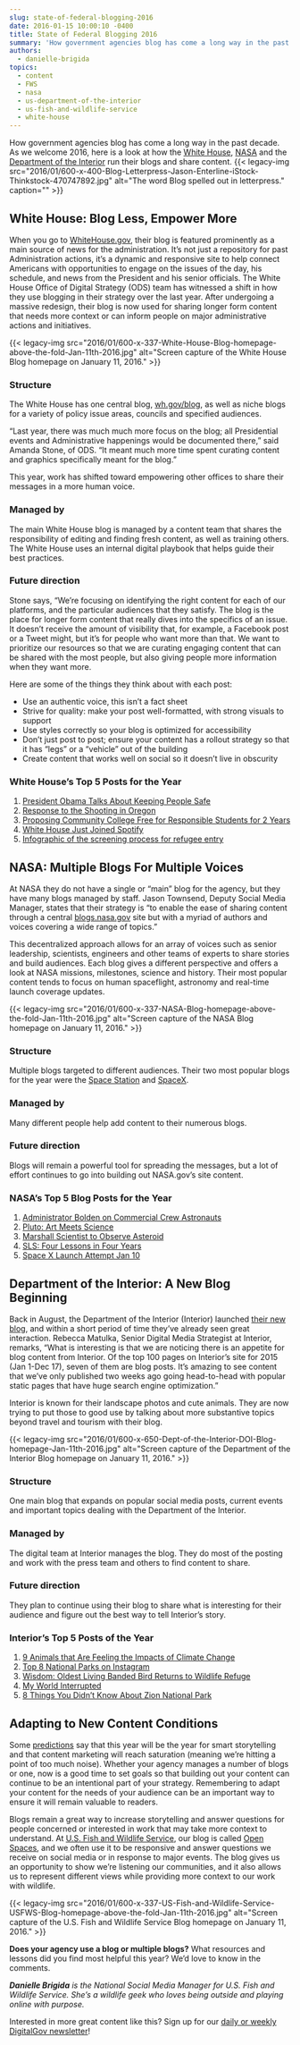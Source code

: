 ```yaml
---
slug: state-of-federal-blogging-2016
date: 2016-01-15 10:00:10 -0400
title: State of Federal Blogging 2016
summary: 'How government agencies blog has come a long way in the past decade. As we welcome 2016, here is a look at how the White House, NASA and the Department of the Interior run their blogs and share content. White House: Blog Less, Empower More When you go to WhiteHouse.gov, their blog is featured prominently'
authors:
  - danielle-brigida
topics:
  - content
  - FWS
  - nasa
  - us-department-of-the-interior
  - us-fish-and-wildlife-service
  - white-house
---
```


How government agencies blog has come a long way in the past decade. As we welcome 2016, here is a look at how the [White House](https://www.whitehouse.gov/blog), [NASA](http://blogs.nasa.gov/) and the [Department of the Interior](https://www.doi.gov/blog) run their blogs and share content. {{< legacy-img src="2016/01/600-x-400-Blog-Letterpress-Jason-Enterline-iStock-Thinkstock-470747892.jpg" alt="The word Blog spelled out in letterpress." caption="" >}} 

## White House: Blog Less, Empower More

When you go to [WhiteHouse.gov](https://www.whitehouse.gov/), their blog is featured prominently as a main source of news for the administration. It&#8217;s not just a repository for past Administration actions, it&#8217;s a dynamic and responsive site to help connect Americans with opportunities to engage on the issues of the day, his schedule, and news from the President and his senior officials. The White House Office of Digital Strategy (ODS) team has witnessed a shift in how they use blogging in their strategy over the last year. After undergoing a massive redesign, their blog is now used for sharing longer form content that needs more context or can inform people on major administrative actions and initiatives.

{{< legacy-img src="2016/01/600-x-337-White-House-Blog-homepage-above-the-fold-Jan-11th-2016.jpg" alt="Screen capture of the White House Blog homepage on January 11, 2016." >}}

### Structure

The White House has one central blog, [wh.gov/blog](https://www.whitehouse.gov/blog), as well as niche blogs for a variety of policy issue areas, councils and specified audiences.

&#8220;Last year, there was much much more focus on the blog; all Presidential events and Administrative happenings would be documented there,&#8221; said Amanda Stone, of ODS. &#8220;It meant much more time spent curating content and graphics specifically meant for the blog.&#8221;

This year, work has shifted toward empowering other offices to share their messages in a more human voice.

### Managed by

The main White House blog is managed by a content team that shares the responsibility of editing and finding fresh content, as well as training others. The White House uses an internal digital playbook that helps guide their best practices.

### Future direction

Stone says, &#8220;We&#8217;re focusing on identifying the right content for each of our platforms, and the particular audiences that they satisfy. The blog is the place for longer form content that really dives into the specifics of an issue. It doesn&#8217;t receive the amount of visibility that, for example, a Facebook post or a Tweet might, but it&#8217;s for people who want more than that. We want to prioritize our resources so that we are curating engaging content that can be shared with the most people, but also giving people more information when they want more.

Here are some of the things they think about with each post:

  * Use an authentic voice, this isn&#8217;t a fact sheet
  * Strive for quality: make your post well-formatted, with strong visuals to support
  * Use styles correctly so your blog is optimized for accessibility
  * Don&#8217;t just post to post; ensure your content has a rollout strategy so that it has &#8220;legs&#8221; or a &#8220;vehicle&#8221; out of the building
  * Create content that works well on social so it doesn&#8217;t live in obscurity

### White House&#8217;s Top 5 Posts for the Year

  1. [President Obama Talks About Keeping People Safe](https://www.whitehouse.gov/blog/2015/12/05/president-obama-addresses-nation-keeping-american-people-safe)
  2. [Response to the Shooting in Oregon](https://www.whitehouse.gov/blog/2015/10/01/watch-president-obamas-statement-shooting-oregon)
  3. [Proposing Community College Free for Responsible Students for 2 Years](https://www.whitehouse.gov/blog/2015/01/08/president-proposes-make-community-college-free-responsible-students-2-years)
  4. [White House Just Joined Spotify](https://www.whitehouse.gov/blog/2015/08/14/white-house-just-joined-spotify-listen-presidents-summer-playlist)
  5. [Infographic of the screening process for refugee entry](https://www.whitehouse.gov/blog/2015/11/20/infographic-screening-process-refugee-entry-united-states)

## NASA: Multiple Blogs For Multiple Voices

At NASA they do not have a single or &#8220;main&#8221; blog for the agency, but they have many blogs managed by staff. Jason Townsend, Deputy Social Media Manager, states that their strategy is &#8220;to enable the ease of sharing content through a central [blogs.nasa.gov](http://blogs.nasa.gov/) site but with a myriad of authors and voices covering a wide range of topics.&#8221;

This decentralized approach allows for an array of voices such as senior leadership, scientists, engineers and other teams of experts to share stories and build audiences. Each blog gives a different perspective and offers a look at NASA missions, milestones, science and history. Their most popular content tends to focus on human spaceflight, astronomy and real-time launch coverage updates.

{{< legacy-img src="2016/01/600-x-337-NASA-Blog-homepage-above-the-fold-Jan-11th-2016.jpg" alt="Screen capture of the NASA Blog homepage on January 11, 2016." >}}

### Structure

Multiple blogs targeted to different audiences. Their two most popular blogs for the year were the [Space Station](https://blogs.nasa.gov/spacestation/) and [SpaceX](https://blogs.nasa.gov/spacex/).

### Managed by

Many different people help add content to their numerous blogs.

### Future direction

Blogs will remain a powerful tool for spreading the messages, but a lot of effort continues to go into building out NASA.gov&#8217;s site content.

### NASA&#8217;s Top 5 Blog Posts for the Year

  1. [Administrator Bolden on Commercial Crew Astronauts](https://blogs.nasa.gov/bolden/tag/commercial-crew/)
  2. [Pluto: Art Meets Science](https://blogs.nasa.gov/pluto/2015/09/18/art-meets-science-in-new-pluto-aerial-tour/)
  3. [Marshall Scientist to Observe Asteroid](https://blogs.nasa.gov/Watch_the_Skies/2015/01/23/marshall-scientist-to-observe-asteroid-2004-bl86/)
  4. [SLS: Four Lessons in Four Years](https://blogs.nasa.gov/Rocketology/2015/09/17/four-lessons-in-four-years/)
  5. [Space X Launch Attempt Jan 10](https://blogs.nasa.gov/spacex/2015/01/07/next-spacex-launch-attempt-saturday-jan-10/)

## Department of the Interior: A New Blog Beginning

Back in August, the Department of the Interior (Interior) launched [their new blog](https://www.doi.gov/blog), and within a short period of time they&#8217;ve already seen great interaction. Rebecca Matulka, Senior Digital Media Strategist at Interior, remarks, &#8220;What is interesting is that we are noticing there is an appetite for blog content from Interior. Of the top 100 pages on Interior&#8217;s site for 2015 (Jan 1-Dec 17), seven of them are blog posts. It&#8217;s amazing to see content that we&#8217;ve only published two weeks ago going head-to-head with popular static pages that have huge search engine optimization.&#8221;

Interior is known for their landscape photos and cute animals. They are now trying to put those to good use by talking about more substantive topics beyond travel and tourism with their blog.

{{< legacy-img src="2016/01/600-x-650-Dept-of-the-Interior-DOI-Blog-homepage-Jan-11th-2016.jpg" alt="Screen capture of the Department of the Interior Blog homepage on January 11, 2016." >}}

### Structure

One main blog that expands on popular social media posts, current events and important topics dealing with the Department of the Interior.

### Managed by

The digital team at Interior manages the blog. They do most of the posting and work with the press team and others to find content to share.

### Future direction

They plan to continue using their blog to share what is interesting for their audience and figure out the best way to tell Interior&#8217;s story.

### Interior&#8217;s Top 5 Posts of the Year

  1. [9 Animals that Are Feeling the Impacts of Climate Change](https://www.doi.gov/blog/9-animals-are-feeling-impacts-climate-change)
  2. [Top 8 National Parks on Instagram](https://www.doi.gov/blog/top-8-national-parks-instagram)
  3. [Wisdom: Oldest Living Banded Bird Returns to Wildlife Refuge](https://www.doi.gov/blog/wisdom-oldest-living-banded-bird-returns-wildlife-refuge)
  4. [My World Interrupted](https://www.doi.gov/blog/my-world-interrupted)
  5. [8 Things You Didn&#8217;t Know About Zion National Park](https://www.doi.gov/blog/8-things-you-didnt-know-about-zion-national-park)

## Adapting to New Content Conditions

Some [predictions](http://www.prnewsonline.com/uncategorized/2015/12/22/five-pr-trends-to-look-for-in-2016/) say that this year will be the year for smart storytelling and that content marketing will reach saturation (meaning we&#8217;re hitting a point of too much noise). Whether your agency manages a number of blogs or one, now is a good time to set goals so that building out your content can continue to be an intentional part of your strategy. Remembering to adapt your content for the needs of your audience can be an important way to ensure it will remain valuable to readers.

Blogs remain a great way to increase storytelling and answer questions for people concerned or interested in work that may take more context to understand. At [U.S. Fish and Wildlife Service](http://www.fws.gov/), our blog is called [Open Spaces](http://www.fws.gov/news/blog/), and we often use it to be responsive and answer questions we receive on social media or in response to major events. The blog gives us an opportunity to show we&#8217;re listening our communities, and it also allows us to represent different views while providing more context to our work with wildlife.

{{< legacy-img src="2016/01/600-x-337-US-Fish-and-Wildlife-Service-USFWS-Blog-homepage-above-the-fold-Jan-11th-2016.jpg" alt="Screen capture of the U.S. Fish and Wildlife Service Blog homepage on January 11, 2016." >}}

**Does your agency use a blog or multiple blogs?** What resources and lessons did you find most helpful this year? We&#8217;d love to know in the comments.

 _**Danielle Brigida** is the National Social Media Manager for U.S. Fish and Wildlife Service. She&#8217;s a wildlife geek who loves being outside and playing online with purpose._

 

Interested in more great content like this? Sign up for our [daily or weekly DigitalGov newsletter](https://public.govdelivery.com/accounts/USHOWTO/subscriber/new)!